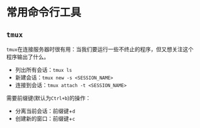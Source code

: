 # 常用命令行工具

## `tmux`

`tmux`在连接服务器时很有用：当我们要运行一些不终止的程序，但又想关注这个程序输出了什么。

- 列出所有会话：`tmux ls`
- 新建会话：`tmux new -s <SESSION_NAME>`
- 连接到会话：`tmux attach -t <SESSION_NAME>`

需要前缀键(默认为`Ctrl+b`)的操作：

- 分离当前会话：前缀键+`d`
- 创建新的窗口：前缀键+`c`